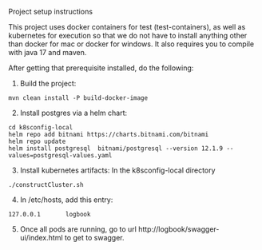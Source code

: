 Project setup instructions

This project uses docker containers for test (test-containers), as well as kubernetes for execution so that we do not have to
install anything other than docker for mac or docker for windows. It also requires you to compile with java 17 and maven.

After getting that prerequisite installed, do the following:

1. Build the project:

```
mvn clean install -P build-docker-image
```

2. Install postgres via a helm chart:
```
cd k8sconfig-local
helm repo add bitnami https://charts.bitnami.com/bitnami  
helm repo update
helm install postgresql  bitnami/postgresql --version 12.1.9 --values=postgresql-values.yaml
```

3. Install kubernetes artifacts: In the k8sconfig-local directory
```
./constructCluster.sh
```

4. In /etc/hosts, add this entry:
```
127.0.0.1       logbook
```

5. Once all pods are running, go to url http://logbook/swagger-ui/index.html to get to swagger.